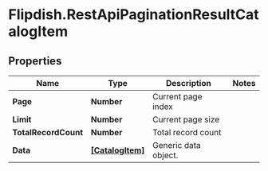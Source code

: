 # Flipdish.RestApiPaginationResultCatalogItem

## Properties

Name | Type | Description | Notes
------------ | ------------- | ------------- | -------------
**Page** | **Number** | Current page index | 
**Limit** | **Number** | Current page size | 
**TotalRecordCount** | **Number** | Total record count | 
**Data** | [**[CatalogItem]**](CatalogItem.md) | Generic data object. | 


